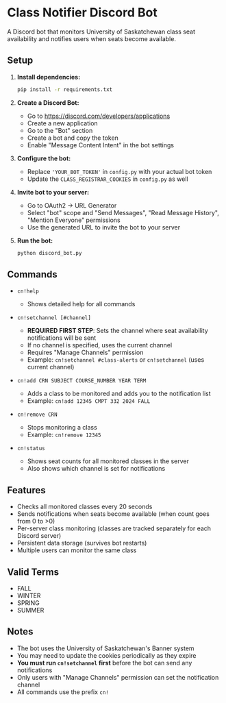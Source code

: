 # Class Notifier Discord Bot

A Discord bot that monitors University of Saskatchewan class seat availability and notifies users when seats become available.

## Setup

1. **Install dependencies:**
   ```bash
   pip install -r requirements.txt
   ```

2. **Create a Discord Bot:**
   - Go to https://discord.com/developers/applications
   - Create a new application
   - Go to the "Bot" section
   - Create a bot and copy the token
   - Enable "Message Content Intent" in the bot settings

3. **Configure the bot:**
   - Replace `'YOUR_BOT_TOKEN'` in `config.py` with your actual bot token
   - Update the `CLASS_REGISTRAR_COOKIES` in `config.py` as well

4. **Invite bot to your server:**
   - Go to OAuth2 -> URL Generator
   - Select "bot" scope and "Send Messages", "Read Message History", "Mention Everyone" permissions
   - Use the generated URL to invite the bot to your server

5. **Run the bot:**
   ```bash
   python discord_bot.py
   ```

## Commands

- `cn!help`
  - Shows detailed help for all commands

- `cn!setchannel [#channel]`
  - **REQUIRED FIRST STEP**: Sets the channel where seat availability notifications will be sent
  - If no channel is specified, uses the current channel
  - Requires "Manage Channels" permission
  - Example: `cn!setchannel #class-alerts` or `cn!setchannel` (uses current channel)

- `cn!add CRN SUBJECT COURSE_NUMBER YEAR TERM`
  - Adds a class to be monitored and adds you to the notification list
  - Example: `cn!add 12345 CMPT 332 2024 FALL`

- `cn!remove CRN`
  - Stops monitoring a class
  - Example: `cn!remove 12345`

- `cn!status`
  - Shows seat counts for all monitored classes in the server
  - Also shows which channel is set for notifications

## Features

- Checks all monitored classes every 20 seconds
- Sends notifications when seats become available (when count goes from 0 to >0)
- Per-server class monitoring (classes are tracked separately for each Discord server)
- Persistent data storage (survives bot restarts)
- Multiple users can monitor the same class

## Valid Terms

- FALL
- WINTER
- SPRING
- SUMMER

## Notes

- The bot uses the University of Saskatchewan's Banner system
- You may need to update the cookies periodically as they expire
- **You must run `cn!setchannel` first** before the bot can send any notifications
- Only users with "Manage Channels" permission can set the notification channel
- All commands use the prefix `cn!` 